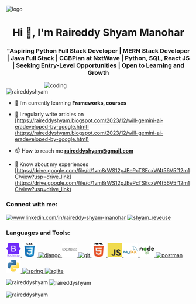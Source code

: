 ![logo](httpswww.google.comurlsa=i&url=https%3A%2F%2Fwww.pexels.com%2Fsearch%2Fcoding%2F&psig=AOvVaw2vE0mw3bPwUwYEbUXLSEjB&ust=1705978251190000&source=images&cd=vfe&ved=0CBMQjRxqFwoTCOCst7L-74MDFQAAAAAdAA.png)
<h1 align="center">Hi 👋, I'm Raireddy Shyam Manohar</h1>
<h3 align="center">"Aspiring Python Full Stack Developer | MERN Stack Developer | Java Full Stack | CCBPian at NxtWave | Python, SQL, React JS | Seeking Entry-Level Opportunities | Open to Learning and Growth</h3>

<img align="right" alt="coding" width="400" src="https://user-images.githubusercontent.com/55389276/140866485-8fb1c876-9a8f-4d6a-98dc-08c4981eaf70.gif"/>

<p align="left"> <img src="https://komarev.com/ghpvc/?username=raireddyshyam&label=Profile%20views&color=0e75b6&style=flat" alt="raireddyshyam" /> </p>

- 🌱 I’m currently learning **Frameworks, courses**

- 📝 I regularly write articles on [https://raireddyshyam.blogspot.com/2023/12/will-gemini-ai-eradeveloped-by-google.html](https://raireddyshyam.blogspot.com/2023/12/will-gemini-ai-eradeveloped-by-google.html)

- 📫 How to reach me **raireddyshyam@gmail.com**

- 📄 Know about my experiences [https://drive.google.com/file/d/1vm8rWS12pJEePcTSEcxW4t56V5f12m1C/view?usp=drive_link](https://drive.google.com/file/d/1vm8rWS12pJEePcTSEcxW4t56V5f12m1C/view?usp=drive_link)

<h3 align="left">Connect with me:</h3>
<p align="left">
<a href="https://linkedin.com/in/www.linkedin.com/in/raireddy-shyam-manohar" target="blank"><img align="center" src="https://raw.githubusercontent.com/rahuldkjain/github-profile-readme-generator/master/src/images/icons/Social/linked-in-alt.svg" alt="www.linkedin.com/in/raireddy-shyam-manohar" height="30" width="40" /></a>
<a href="https://instagram.com/_shyam_reveuse_" target="blank"><img align="center" src="https://raw.githubusercontent.com/rahuldkjain/github-profile-readme-generator/master/src/images/icons/Social/instagram.svg" alt="shyam_reveuse" height="30" width="40" /></a>
</p>

<h3 align="left">Languages and Tools:</h3>
<p align="left"> <a href="https://getbootstrap.com" target="_blank" rel="noreferrer"> <img src="https://raw.githubusercontent.com/devicons/devicon/master/icons/bootstrap/bootstrap-plain-wordmark.svg" alt="bootstrap" width="40" height="40"/> </a> <a href="https://www.w3schools.com/css/" target="_blank" rel="noreferrer"> <img src="https://raw.githubusercontent.com/devicons/devicon/master/icons/css3/css3-original-wordmark.svg" alt="css3" width="40" height="40"/> </a> <a href="https://www.djangoproject.com/" target="_blank" rel="noreferrer"> <img src="https://cdn.worldvectorlogo.com/logos/django.svg" alt="django" width="40" height="40"/> </a> <a href="https://expressjs.com" target="_blank" rel="noreferrer"> <img src="https://raw.githubusercontent.com/devicons/devicon/master/icons/express/express-original-wordmark.svg" alt="express" width="40" height="40"/> </a> <a href="https://git-scm.com/" target="_blank" rel="noreferrer"> <img src="https://www.vectorlogo.zone/logos/git-scm/git-scm-icon.svg" alt="git" width="40" height="40"/> </a> <a href="https://www.w3.org/html/" target="_blank" rel="noreferrer"> <img src="https://raw.githubusercontent.com/devicons/devicon/master/icons/html5/html5-original-wordmark.svg" alt="html5" width="40" height="40"/> </a> <a href="https://developer.mozilla.org/en-US/docs/Web/JavaScript" target="_blank" rel="noreferrer"> <img src="https://raw.githubusercontent.com/devicons/devicon/master/icons/javascript/javascript-original.svg" alt="javascript" width="40" height="40"/> </a> <a href="https://www.mysql.com/" target="_blank" rel="noreferrer"> <img src="https://raw.githubusercontent.com/devicons/devicon/master/icons/mysql/mysql-original-wordmark.svg" alt="mysql" width="40" height="40"/> </a> <a href="https://nodejs.org" target="_blank" rel="noreferrer"> <img src="https://raw.githubusercontent.com/devicons/devicon/master/icons/nodejs/nodejs-original-wordmark.svg" alt="nodejs" width="40" height="40"/> </a> <a href="https://postman.com" target="_blank" rel="noreferrer"> <img src="https://www.vectorlogo.zone/logos/getpostman/getpostman-icon.svg" alt="postman" width="40" height="40"/> </a> <a href="https://www.python.org" target="_blank" rel="noreferrer"> <img src="https://raw.githubusercontent.com/devicons/devicon/master/icons/python/python-original.svg" alt="python" width="40" height="40"/> </a> <a href="https://spring.io/" target="_blank" rel="noreferrer"> <img src="https://www.vectorlogo.zone/logos/springio/springio-icon.svg" alt="spring" width="40" height="40"/> </a> <a href="https://www.sqlite.org/" target="_blank" rel="noreferrer"> <img src="https://www.vectorlogo.zone/logos/sqlite/sqlite-icon.svg" alt="sqlite" width="40" height="40"/> </a> </p>

<p><img align="left" src="https://github-readme-stats.vercel.app/api/top-langs?username=raireddyshyam&show_icons=true&locale=en&layout=compact" alt="raireddyshyam" /></p>

<p>&nbsp;<img align="center" src="https://github-readme-stats.vercel.app/api?username=raireddyshyam&show_icons=true&locale=en" alt="raireddyshyam" /></p>

<p><img align="center" src="https://github-readme-streak-stats.herokuapp.com/?user=raireddyshyam&" alt="raireddyshyam" /></p>
